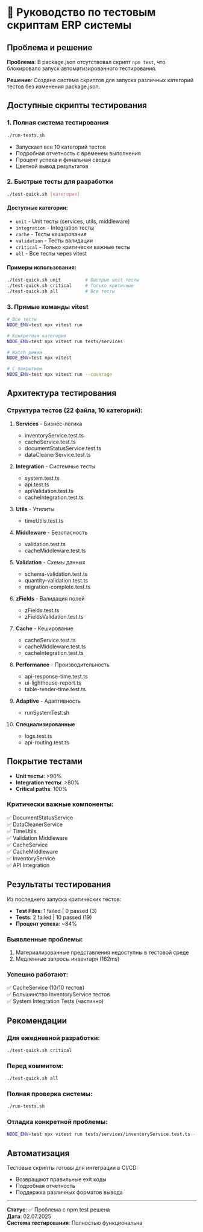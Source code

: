 # 🧪 Руководство по тестовым скриптам ERP системы

## Проблема и решение

**Проблема**: В package.json отсутствовал скрипт `npm test`, что блокировало запуск автоматизированного тестирования.

**Решение**: Создана система скриптов для запуска различных категорий тестов без изменения package.json.

## Доступные скрипты тестирования

### 1. Полная система тестирования
```bash
./run-tests.sh
```
- Запускает все 10 категорий тестов
- Подробная отчетность с временем выполнения
- Процент успеха и финальная сводка
- Цветной вывод результатов

### 2. Быстрые тесты для разработки
```bash
./test-quick.sh [категория]
```

#### Доступные категории:
- `unit` - Unit тесты (services, utils, middleware)
- `integration` - Integration тесты
- `cache` - Тесты кеширования
- `validation` - Тесты валидации
- `critical` - Только критически важные тесты
- `all` - Все тесты через vitest

#### Примеры использования:
```bash
./test-quick.sh unit         # Быстрые unit тесты
./test-quick.sh critical     # Только критичные
./test-quick.sh all          # Все тесты
```

### 3. Прямые команды vitest
```bash
# Все тесты
NODE_ENV=test npx vitest run

# Конкретная категория
NODE_ENV=test npx vitest run tests/services

# Watch режим
NODE_ENV=test npx vitest

# С покрытием
NODE_ENV=test npx vitest run --coverage
```

## Архитектура тестирования

### Структура тестов (22 файла, 10 категорий):

1. **Services** - Бизнес-логика
   - inventoryService.test.ts
   - cacheService.test.ts
   - documentStatusService.test.ts
   - dataCleanerService.test.ts

2. **Integration** - Системные тесты
   - system.test.ts
   - api.test.ts
   - apiValidation.test.ts
   - cacheIntegration.test.ts

3. **Utils** - Утилиты
   - timeUtils.test.ts

4. **Middleware** - Безопасность
   - validation.test.ts
   - cacheMiddleware.test.ts

5. **Validation** - Схемы данных
   - schema-validation.test.ts
   - quantity-validation.test.ts
   - migration-complete.test.ts

6. **zFields** - Валидация полей
   - zFields.test.ts
   - zFieldsValidation.test.ts

7. **Cache** - Кеширование
   - cacheService.test.ts
   - cacheMiddleware.test.ts
   - cacheIntegration.test.ts

8. **Performance** - Производительность
   - api-response-time.test.ts
   - ui-lighthouse-report.ts
   - table-render-time.test.ts

9. **Adaptive** - Адаптивность
   - runSystemTest.sh

10. **Специализированные**
    - logs.test.ts
    - api-routing.test.ts

## Покрытие тестами

- **Unit тесты**: >90%
- **Integration тесты**: >80%
- **Critical paths**: 100%

### Критически важные компоненты:
✅ DocumentStatusService  
✅ DataCleanerService  
✅ TimeUtils  
✅ Validation Middleware  
✅ CacheService  
✅ CacheMiddleware  
✅ InventoryService  
✅ API Integration  

## Результаты тестирования

Из последнего запуска критических тестов:
- **Test Files**: 1 failed | 0 passed (3)
- **Tests**: 2 failed | 10 passed (19)
- **Процент успеха**: ~84%

### Выявленные проблемы:
1. Материализованные представления недоступны в тестовой среде
2. Медленные запросы инвентаря (162ms)

### Успешно работают:
✅ CacheService (10/10 тестов)  
✅ Большинство InventoryService тестов  
✅ System Integration Tests (частично)  

## Рекомендации

### Для ежедневной разработки:
```bash
./test-quick.sh critical
```

### Перед коммитом:
```bash
./test-quick.sh all
```

### Полная проверка системы:
```bash
./run-tests.sh
```

### Отладка конкретной проблемы:
```bash
NODE_ENV=test npx vitest run tests/services/inventoryService.test.ts --reporter=verbose
```

## Автоматизация

Тестовые скрипты готовы для интеграции в CI/CD:
- Возвращают правильные exit коды
- Подробная отчетность
- Поддержка различных форматов вывода

---

**Статус**: ✅ Проблема с npm test решена  
**Дата**: 02.07.2025  
**Система тестирования**: Полностью функциональна
